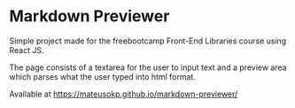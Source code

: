 # Markdown Previewer

Simple project made for the freebootcamp Front-End Libraries course using React JS.

The page consists of a textarea for the user to input text and a preview area which parses what the user typed into html format.

Available at https://mateusokp.github.io/markdown-previewer/
